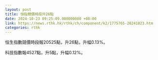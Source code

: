 ```yaml
---
layout: post
title: 恒指競價時段升26點
date: 2024-10-23 09:25:09.000000000 +08:00
link: https://news.rthk.hk/rthk/ch/component/k2/1775765-20241023.htm
categories: rthk
---
```


恒生指數競價時段報20525點，升26點，升幅0.13%。

科技指數報4527點，升5點，升幅0.12%。
